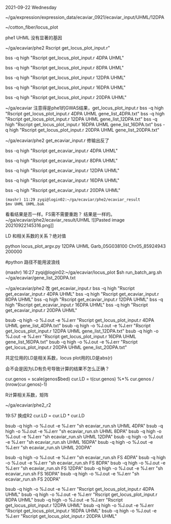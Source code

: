 2021-09-22 Wednesday

~/ga/expression/expression_data/ecaviar_0921/ecaviar_input/UHML/12DPA

~/cotton_fiber/locus_plot

phe1 UHML 没有显著的基因

~/ga/ecaviar/phe2
Rscript get_locus_plot_input.r"




bss -q high "Rscript get_locus_plot_input.r 4DPA UHML"

bss -q high "Rscript get_locus_plot_input.r 8DPA UHML"

bss -q high "Rscript get_locus_plot_input.r 12DPA UHML"

bss -q high "Rscript get_locus_plot_input.r 16DPA UHML"

bss -q high "Rscript get_locus_plot_input.r 20DPA UHML"


~/ga/ecaviar
注意得是phe1的GWAS结果，get_locus_plot_input.r
bss -q high "Rscript get_locus_plot_input.r 4DPA UHML gene_list_4DPA.txt"
bss -q high "Rscript get_locus_plot_input.r 12DPA UHML gene_list_12DPA.txt"
bss -q high "Rscript get_locus_plot_input.r 16DPA UHML gene_list_16DPA.txt"
bss -q high "Rscript get_locus_plot_input.r 20DPA UHML gene_list_20DPA.txt"



~/ga/ecaviar/phe2
get_ecaviar_input.r 修输出反了

bss -q high "Rscript get_ecaviar_input.r 4DPA UHML"

bss -q high "Rscript get_ecaviar_input.r 8DPA UHML"

bss -q high "Rscript get_ecaviar_input.r 12DPA UHML"

bss -q high "Rscript get_ecaviar_input.r 16DPA UHML"

bss -q high "Rscript get_ecaviar_input.r 20DPA UHML"

```
(mashr) 11:29 zyqi@login02:~/ga/ecaviar/phe2/ecaviar_result
$mv UHML UHML.bak
```


看看结果是否一样。FS需不需要重跑？
结果是一样的。~/ga/ecaviar/phe2/ecaviar_result/UHML
![[Pasted image 20210922145316.png]]


LD 和相关系数的关系？绝对值


python locus_plot_argv.py 12DPA UHML Garb_05G038100 Chr05_85924943 200000

#python 路径不能用波浪线


(mashr) 16:27 zyqi@login02:~/ga/ecaviar/locus_plot
$sh run_batch_arg.sh ~/ga/ecaviar/gene_list_20DPA.txt



~/ga/ecaviar/phe2
改 get_ecaviar_input.r
bss -q high "Rscript get_ecaviar_input.r 4DPA UHML"
bss -q high "Rscript get_ecaviar_input.r 8DPA UHML"
bss -q high "Rscript get_ecaviar_input.r 12DPA UHML"
bss -q high "Rscript get_ecaviar_input.r 16DPA UHML"
bss -q high "Rscript get_ecaviar_input.r 20DPA UHML"


bsub -q high -o %J.out -e %J.err "Rscript get_locus_plot_input.r 4DPA UHML gene_list_4DPA.txt"
bsub -q high -o %J.out -e %J.err "Rscript get_locus_plot_input.r 12DPA UHML gene_list_12DPA.txt"
bsub -q high -o %J.out -e %J.err "Rscript get_locus_plot_input.r 16DPA UHML gene_list_16DPA.txt"
bsub -q high -o %J.out -e %J.err "Rscript get_locus_plot_input.r 20DPA UHML gene_list_20DPA.txt"


共定位用的LD是相关系数，locus plot用的LD是abs(r)

会不会是因为LD有负号导致计算的结果不怎么正确？


cur.genos = scale(genos$bed)
cur.LD = t(cur.genos) %*% cur.genos / (nrow(cur.genos)-1)


R计算相关系数，矩阵

~/ga/ecaviar/phe2_r2

19:57 换成R2
cur.LD = cur.LD * cur.LD

bsub -q high -o %J.out -e %J.err "sh ecaviar_run.sh UHML 4DPA"
bsub -q high -o %J.out -e %J.err "sh ecaviar_run.sh UHML 8DPA"
bsub -q high -o %J.out -e %J.err "sh ecaviar_run.sh UHML 12DPA"
bsub -q high -o %J.out -e %J.err "sh ecaviar_run.sh UHML 16DPA"
bsub -q high -o %J.out -e %J.err "sh ecaviar_run.sh UHML 20DPA"

bsub -q high -o %J.out -e %J.err "sh ecaviar_run.sh FS 4DPA"
bsub -q high -o %J.out -e %J.err "sh ecaviar_run.sh FS 8DPA"
bsub -q high -o %J.out -e %J.err "sh ecaviar_run.sh FS 12DPA"
bsub -q high -o %J.out -e %J.err "sh ecaviar_run.sh FS 16DPA"
bsub -q high -o %J.out -e %J.err "sh ecaviar_run.sh FS 20DPA"


bsub -q high -o %J.out -e %J.err "Rscript get_locus_plot_input.r 4DPA UHML"
bsub -q high -o %J.out -e %J.err "Rscript get_locus_plot_input.r 8DPA UHML"
bsub -q high -o %J.out -e %J.err "Rscript get_locus_plot_input.r 12DPA UHML"
bsub -q high -o %J.out -e %J.err "Rscript get_locus_plot_input.r 16DPA UHML"
bsub -q high -o %J.out -e %J.err "Rscript get_locus_plot_input.r 20DPA UHML"


